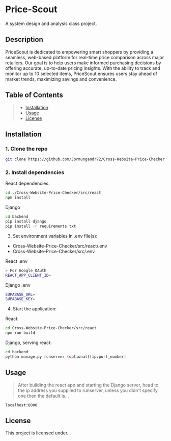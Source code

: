# Price-Scout

A system design and analysis class project.

## Description

PriceScout is dedicated to empowering smart shoppers by providing a seamless, web-based platform for real-time price comparison across major retailers. Our goal is to help users make informed purchasing decisions by offering accurate, up-to-date pricing insights. With the ability to track and monitor up to 10 selected items, PriceScout ensures users stay ahead of market trends, maximizing savings and convenience.

## Table of Contents

> - [Installation](#installation)
> - [Usage](#Usage)
> - [License](#License)

## Installation

### 1. Clone the repo

```bash
git clone https://github.com/Jormungandr72/Cross-Website-Price-Checker.git
```

### 2. Install dependencies

React dependencies:
```bash
cd ./Cross-Website-Price-Checker/src/react
npm install
```

Django

```bash
cd backend
pip install django
pip install -r requirements.txt
```

3. Set environment variables in .env file(s):
- Cross-Website-Price-Checker/src/react/.env
- Cross-Website-Price-Checker/src/.env

React .env
```bash
> For Google OAuth
REACT_APP_CLIENT_ID=
```

Django .env
```bash
SUPABASE_URL=
SUPABASE_KEY=
```

4. Start the application:

React:
```bash
cd Cross-Website-Price-Checker/src/react
npm run build
```

Django, serving react:
```bash
cd backend
python manage.py runserver (optional)[ip:port_number]
```

## Usage

> After building the react app and starting the Django server, head to the ip address you supplied to runserver, unless you didn't specify one then the default is... 
```
localhost:8000
```

<!-- Features:... -->

## License

This project is licensed under...

